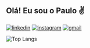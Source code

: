 ## Olá! Eu sou o Paulo ✌

[![linkedin](https://img.shields.io/badge/LinkedIn-0077B5?style=for-the-badge&logo=linkedin&logoColor=white)](https://www.linkedin.com/in/opauloalencar/)
[![instagram](https://img.shields.io/badge/Instagram-E4405F?style=for-the-badge&logo=instagram&logoColor=white)](opaulosaa)
[![gmail](https://img.shields.io/badge/Gmail-D14836?style=for-the-badge&logo=gmail&logoColor=white)](mailto:pauloarneto@gmail.com)

![Top Langs](https://github-readme-stats.vercel.app/api/top-langs/?username=opaulosaa&layout=compact)

